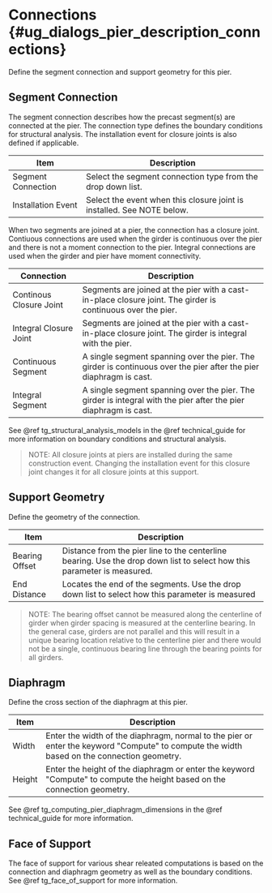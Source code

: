 Connections {#ug_dialogs_pier_description_connections}
==============================================
Define the segment connection and support geometry for this pier.

Segment Connection
------------------
The segment connection describes how the precast segment(s) are connected at the pier. The connection type defines the boundary conditions for structural analysis. The installation event for closure joints is also defined if applicable.

Item | Description
-----|------------
Segment Connection | Select the segment connection type from the drop down list.
Installation Event | Select the event when this closure joint is installed. See NOTE below. 

When two segments are joined at a pier, the connection has a closure joint. Contiuous connections are used when the girder is continuous over the pier and there is not a moment connection to the pier. Integral connections are used when the girder and pier have moment connectivity.

Connection | Description
-----------|------------
Continous Closure Joint | Segments are joined at the pier with a cast-in-place closure joint. The girder is continuous over the pier.
Integral Closure Joint | Segments are joined at the pier with a cast-in-place closure joint. The girder is integral with the pier.
Continuous Segment | A single segment spanning over the pier. The girder is continuous over the pier after the pier diaphragm is cast.
Integral Segment | A single segment spanning over the pier. The girder is integral with the pier after the pier diaphragm is cast.

See @ref tg_structural_analysis_models in the @ref technical_guide for more information on boundary conditions and structural analysis.

> NOTE: All closure joints at piers are installed during the same construction event. Changing the installation event for this closure joint changes it for all closure joints at this support. 

Support Geometry
-----------------
Define the geometry of the connection.

Item | Description
-----|-----------
Bearing Offset | Distance from the pier line to the centerline bearing. Use the drop down list to select how this parameter is measured.
End Distance | Locates the end of the segments. Use the drop down list to select how this parameter is measured

> NOTE: The bearing offset cannot be measured along the centerline of girder when girder spacing is measured at the centerline bearing. In the general case, girders are not parallel and this will result in a unique bearing location relative to the centerline pier and there would not be a single, continuous bearing line through the bearing points for all girders.

Diaphragm
------------
Define the cross section of the diaphragm at this pier.

Item | Description
-----|-----------
Width | Enter the width of the diaphragm, normal to the pier or enter the keyword "Compute" to compute the width based on the connection geometry.
Height | Enter the height of the diaphragm or enter the keyword "Compute" to compute the height based on the connection geometry.

See @ref tg_computing_pier_diaphragm_dimensions in the @ref technical_guide for more information.

Face of Support
-------------------
The face of support for various shear releated computations is based on the connection and diaphragm geometry as well as the boundary conditions. See @ref tg_face_of_support for more information.
